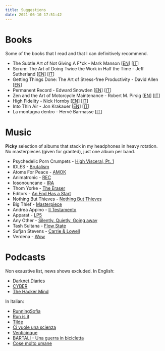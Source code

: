 ```yaml
---
title: Suggestions
date: 2021-06-10 17:51:42
---
```


# Books
Some of the books that I read and that I can definitively recommend.

- The Subtle Art of Not Giving A F*ck - Mark Manson 
\[[EN](https://www.amazon.it/subtle-art-not-giving-Counterintuitive/dp/0062641549)\]
\[[IT](https://www.amazon.it/scorretto-efficace-liberarsi-irritanti-problemi/dp/8822707451)\]
- Scrum: The Art of Doing Twice the Work in Half the Time - Jeff Sutherland
\[[EN](https://www.amazon.it/Scrum-Doing-Twice-Work-Half/dp/1847941109)\]
\[[IT](https://www.amazon.it/doppio-tempo-Puntare-successo-metodo/dp/8817078719)\]
- Getting Things Done: The Art of Stress-free Productivity - David Allen
\[[EN](https://www.amazon.it/Getting-Things-Done-Stress-free-Productivity/dp/0349423148)\]
- Permanent Record - Edward Snowden
\[[EN](https://www.amazon.it/Permanent-Record-Edward-Snowden/dp/1529035694)\]
\[[IT](https://www.amazon.it/Errore-sistema-Edward-Snowden/dp/8830454397)\]
- Zen and the Art of Motorcycle Maintenance - Robert M. Pirsig
\[[EN](https://www.amazon.it/Zen-Art-Motorcycle-Maintenance-Inquiry-ebook/dp/B0026772N8)\]
\[[IT](https://www.amazon.it/zen-larte-della-manutenzione-motocicletta/dp/8845907341)\]
- High Fidelity - Nick Hornby
\[[EN](https://www.amazon.it/High-Fidelity-Nick-Hornby/dp/0241969816)\]
\[[IT](https://www.amazon.it/Alta-fedelt%C3%A0-Nick-Hornby/dp/8823514576)\]
- Into Thin Air - Jon Krakauer
\[[EN](https://www.amazon.it/Into-thin-air-Jon-Krakauer/dp/1447200187)\]
\[[IT](https://www.amazon.it/Aria-sottile-Jon-Krakauer/dp/8879722689)\]
- La montagna dentro - Hervé Barmasse
\[[IT](https://www.amazon.it/montagna-dentro-Herv%C3%A9-Barmasse/dp/8858130111/)\]


# Music
**Picky** selection of albums that stack in my headphones in heavy rotation.
No masterpieces (given for granted), just one album per band.
- Psychedelic Porn Crumpets - [High Visceral, Pt. 1](https://open.spotify.com/album/2BlcdDBE62JOtVOgC3L3xo?si=QEo7u74zQ96qnrfW8KYTVw)
- IDLES - [Brutalism](https://open.spotify.com/album/5qag6esZLv5ySuCpzh7CE6?si=cLXqOPG8Q52iVPtzrKgAlw)
- Atoms For Peace - [AMOK](https://open.spotify.com/album/77Ie9frENeQwYUGHrrS0pk?si=HSUOTX01QHq4gpI0-vrBmQ)
- Animatronic - [REC](https://open.spotify.com/album/1WxdbtBtQpZMPMvoNegvi6?si=FAUhUIj5QtmJgLovzk94vg)
- Iosonouncane - [IRA](https://open.spotify.com/album/4WhBN2WPPxAU5M5Tpw56PL?si=GZ-Diq_XRoWSrMGxxsiSyw)
- Thom Yorke - [The Eraser](https://open.spotify.com/album/4QSIeDnAnGag2YZ5DjB2eB?si=pKceg1pzThGtaX1lBWNTSQ)
- Editors - [An End Has a Start](https://open.spotify.com/album/3csSbF72syMhIYq89doRha?si=HJWCcIgkTi-aUzT_dXYMhg)
- Nothing But Thieves - [Nothing But Thieves](https://open.spotify.com/album/3q4BkDV5B7sczFcfrIl2a2?si=OLHCugbkT76gnqZuSrR71w)
- Big Thief - [Masterpiece](https://open.spotify.com/album/2QVrJXsVZIgwNwOhtu31wd?si=zUZ-fYLUR0WU3O2zWibC-Q)
- Andrea Appino - [Il Testamento](https://open.spotify.com/album/12RuDjWnKrvxNDlnNJdS4r?si=EWnJ1cpaRaGbmS5O0owP2A)
- Apparat - [LP5](https://open.spotify.com/album/5q1fLCH66wHNsoiAVfaPJ8?si=DJI_7D4BROu_Bc9gygpcog)
- Any Other - [Silently. Quietly. Going away](https://open.spotify.com/album/6JWbOyHqj7ldKaPJ4cFOuO?si=9HEah9iiR_GyKghVBXJCgQ)
- Tash Sultana - [Flow State](https://open.spotify.com/album/0mmKq1y0uVIjlgjhFw2OB2?si=S5g2reoVQ--OW8ha2eqITA)
- Sufjan Stevens - [Carrie & Lowell](https://open.spotify.com/album/0U8DeqqKDgIhIiWOdqiQXE?si=ovVBoTunTbyiP6BUXbtDyg)
- Verdena - [Wow](https://open.spotify.com/album/6kEHqRYAB608ag9q5SLUOl?si=o_bdtrnaTaaw5Gg6K1X4pw)

# Podcasts
Non exaustive list, news shows excluded.
In English:
- [Darknet Diaries](https://open.spotify.com/show/4XPl3uEEL9hvqMkoZrzbx5?si=6a3f19b6ac604f78)
- [CYBER](https://open.spotify.com/show/3smcGJaAF6F7sioqFDQjzn?si=5ee329942aea4513)
- [The Hacker Mind](https://open.spotify.com/show/6zkacjxPFG0qbcMWzDHvfH?si=e8e1bad877db4e8e)

In Italian:
- [RunningSofia](https://open.spotify.com/show/5rIJ6pt5R7oAjJ2eD2qBhB?si=116d207af2da456a)
- [Run is it](https://open.spotify.com/show/4l46PvecBtoS6Ov5Z0U2d7?si=c59fe58ee1894a2c)
- [Tilde](https://open.spotify.com/show/4la0lj0pu8OmJA3gYadCDa?si=44447b774d4a4a89)
- [Ci vuole una scienza](https://open.spotify.com/show/2dFnTK83EmwkR6yMYb3uoL?si=de3c8e56fa114898)
- [Venticinque](https://open.spotify.com/show/0KELXXzIx3nL3tAJW4zdho?si=2c9f57b113f74f12)
- [BARTALI - Una guerra in bicicletta](https://open.spotify.com/show/06RozEOOmjZS4ktwVIEYzT?si=813d09802c4946b7)
- [Cose molto umane](https://open.spotify.com/show/79AqdlUNncp3KZQJqKv8I7?si=d51292ebab804a3e)
